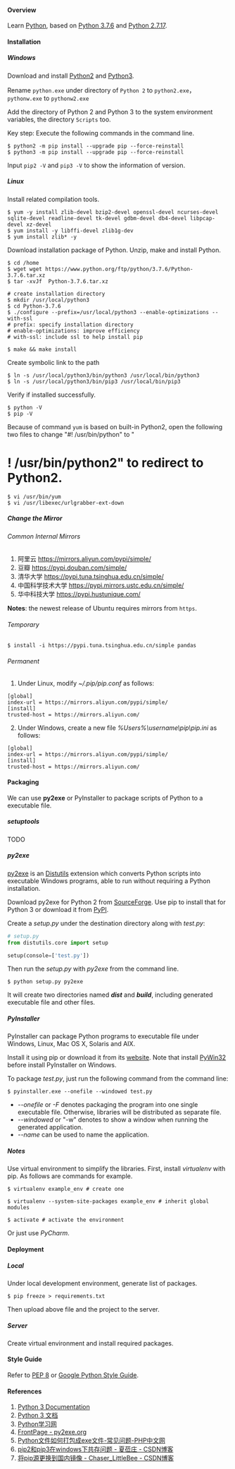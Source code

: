 #### Overview

Learn [Python](https://www.python.org/), based on [Python 3.7.6](https://www.python.org/downloads/release/python-376/)
and [Python 2.7.17](https://www.python.org/downloads/release/python-2717/).

#### Installation

##### Windows

Download and install [Python2](https://www.python.org/downloads/release/python-2717/)
and [Python3](https://www.python.org/downloads/release/python-376/).

Rename `python.exe` under directory of `Python 2` to `python2.exe`，`pythonw.exe` to `pythonw2.exe`

Add the directory of Python 2 and Python 3 to the system environment variables, the directory `Scripts` too.

Key step: Execute the following commands in the command line.

```shell
$ python2 -m pip install --upgrade pip --force-reinstall
$ python3 -m pip install --upgrade pip --force-reinstall
```

Input `pip2 -V` and `pip3 -V` to show the information of version.

##### Linux

Install related compilation tools.

```shell
$ yum -y install zlib-devel bzip2-devel openssl-devel ncurses-devel sqlite-devel readline-devel tk-devel gdbm-devel db4-devel libpcap-devel xz-devel
$ yum install -y libffi-devel zlib1g-dev
$ yum install zlib* -y
```

Download installation package of Python. Unzip, make and install Python.

```shell
$ cd /home
$ wget wget https://www.python.org/ftp/python/3.7.6/Python-3.7.6.tar.xz
$ tar -xvJf  Python-3.7.6.tar.xz

# create installation directory
$ mkdir /usr/local/python3
$ cd Python-3.7.6
$ ./configure --prefix=/usr/local/python3 --enable-optimizations --with-ssl 
# prefix: specify installation directory
# enable-optimizations: improve efficiency
# with-ssl: include ssl to help install pip

$ make && make install
``` 

Create symbolic link to the path

```shell
$ ln -s /usr/local/python3/bin/python3 /usr/local/bin/python3
$ ln -s /usr/local/python3/bin/pip3 /usr/local/bin/pip3
```

Verify if installed successfully.

```shell
$ python -V
$ pip -V
```

Because of command `yum` is based on built-in Python2, open the following two files to change "#! /usr/bin/python" to "

# ! /usr/bin/python2" to redirect to Python2.

```shell
$ vi /usr/bin/yum
$ vi /usr/libexec/urlgrabber-ext-down
```

##### Change the Mirror

###### Common Internal Mirrors

1. 阿里云 <https://mirrors.aliyun.com/pypi/simple/>
2. 豆瓣 <https://pypi.douban.com/simple/>
3. 清华大学 <https://pypi.tuna.tsinghua.edu.cn/simple/>
4. 中国科学技术大学 <https://pypi.mirrors.ustc.edu.cn/simple/>
5. 华中科技大学 <https://pypi.hustunique.com/>

**Notes**: the newest release of Ubuntu requires mirrors from `https`.

###### Temporary

```shell
$ install -i https://pypi.tuna.tsinghua.edu.cn/simple pandas
```

###### Permanent

1. Under Linux, modify *~/.pip/pip.conf* as follows:

```shell
[global]
index-url = https://mirrors.aliyun.com/pypi/simple/
[install]
trusted-host = https://mirrors.aliyun.com/
```

2. Under Windows, create a new file *%Users%\username\pip\pip.ini* as follows:

```shell
[global]
index-url = https://mirrors.aliyun.com/pypi/simple/
[install]
trusted-host = https://mirrors.aliyun.com/
```

#### Packaging

We can use **py2exe** or PyInstaller to package scripts of Python to a executable file.

##### setuptools

TODO

##### py2exe

[py2exe](http://www.py2exe.org/) is an [Distutils](https://docs.python.org/dev/library/distutils.html) extension which
converts Python scripts into executable Windows programs, able to run without requiring a Python installation.

Download py2exe for Python 2 from [SourceForge](https://sourceforge.net/projects/py2exe/files/py2exe/0.6.9/). Use pip to
install that for Python 3 or download it from [PyPI](https://pypi.org/project/py2exe/).

Create a *setup.py* under the destination directory along with *test.py*:

```python
# setup.py
from distutils.core import setup

setup(console=['test.py'])
```

Then run the *setup.py* with *py2exe* from the command line.

```shell
$ python setup.py py2exe
```

It will create two directories named ***dist*** and ***build***, including generated executable file and other files.

##### PyInstaller

PyInstaller can package Python programs to executable file under Windows, Linux, Mac OS X, Solaris and AIX.

Install it using pip or download it from its [website](http://www.pyinstaller.org/). Note that
install [PyWin32](http://sourceforge.net/projects/pywin32/files/pywin32/Build%20217/) before install PyInstaller on
Windows.

To package *test.py*, just run the following command from the command line:

```shell
$ pyinstaller.exe --onefile --windowed test.py
```

- *--onefile* or *-F* denotes packaging the program into one single executable file. Otherwise, libraries will be
  distributed as separate file.
- *--windowed* or "-w" denotes to show a window when running the generated application.
- *--name* can be used to name the application.

##### Notes

Use virtual environment to simplify the libraries. First, install *virtualenv* with pip. As follows are commands for
example.

```shell
$ virtualenv example_env # create one

$ virtualenv --system-site-packages example_env # inherit global modules

$ activate # activate the environment
```

Or just use *PyCharm*.

#### Deployment

##### Local

Under local development environment, generate list of packages.

```shell
$ pip freeze > requirements.txt
```

Then upload above file and the project to the server.

##### Server

Create virtual environment and install required packages.

#### Style Guide

Refer to [PEP 8](https://www.python.org/dev/peps/pep-0008/)
or [Google Python Style Guide](https://google.github.io/styleguide/pyguide.html).

#### References

1. [Python 3 Documentation](https://docs.python.org/3/)
2. [Python 3 文档](https://docs.python.org/zh-cn/3/)
3. [Python学习网](https://www.py.cn/)
4. [FrontPage - py2exe.org](http://www.py2exe.org/)
5. [Python文件如何打包成exe文件-常见问题-PHP中文网](https://m.php.cn/faq/415527.html)
6. [pip2和pip3在windows下共存问题 - 夏莅庄 - CSDN博客](https://blog.csdn.net/qq_36004598/article/details/78984879)
7. [将pip源更换到国内镜像 - Chaser_LittleBee - CSDN博客](https://blog.csdn.net/sinat_21591675/article/details/82770360)